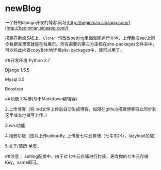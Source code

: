 newBlog
=======

一个好的django开发的博客.网址[http://beginman.sinaapp.com/](http://beginman.sinaapp.com/)

搭建在新浪SAE上，`Clone`一份改改setting里面就能运行本地，上传新浪sae上同步数据库里面就能在线展示。所有需要的第三方库都在site-packages文件夹中，可以将此内容copy到本地环境site-packages中，就可以用了。

##开发环境
Python 2.7

Django 1.5.5

Mysql 5.5

Boostrap

##功能
1.写博(基于Markdown编辑器)

2.上传博客（将.md文件上传后自动生成博客，如限在github搭建博客将此同步到这里或本地撰写上传。）

3.wiki功能

4.相册功能（图片上传uploadfy, 上传至七牛云存储（七牛SDK），lazyload加载）

5.关于/简历 单页。

##注意：
setting配置中，由于对七牛云存储进行封装，更改你的七牛云存储Key，name即可。



